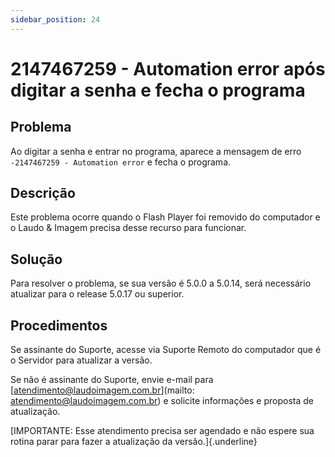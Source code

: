```yaml
---
sidebar_position: 24
---
```


# 2147467259 - Automation error após digitar a senha e fecha o programa

## Problema

Ao digitar a senha e entrar no programa, aparece a mensagem de
erro `-2147467259 - Automation error` e fecha o programa.

## Descrição

Este problema ocorre quando o Flash Player foi removido do
computador e o Laudo & Imagem precisa desse recurso para
funcionar.

## Solução

Para resolver o problema, se sua versão é 5.0.0 a 5.0.14, será
necessário atualizar para o release 5.0.17 ou superior.

## Procedimentos

Se assinante do Suporte, acesse via Suporte Remoto do computador
que é o Servidor para atualizar a versão.

Se não é assinante do Suporte, envie e-mail para
[atendimento@laudoimagem.com.br](mailto: atendimento@laudoimagem.com.br)
e solicite informações e proposta de atualização.

[IMPORTANTE: Esse atendimento precisa ser agendado e não espere
sua rotina parar para fazer a atualização da
versão.]{.underline}